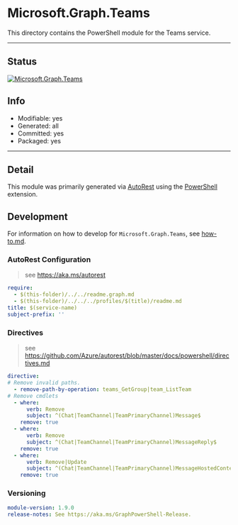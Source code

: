 <!-- region Generated -->
# Microsoft.Graph.Teams
This directory contains the PowerShell module for the Teams service.

---
## Status
[![Microsoft.Graph.Teams](https://img.shields.io/powershellgallery/v/Microsoft.Graph.Teams.svg?style=flat-square&label=Microsoft.Graph.Teams "Microsoft.Graph.Teams")](https://www.powershellgallery.com/packages/Microsoft.Graph.Teams/)

## Info
- Modifiable: yes
- Generated: all
- Committed: yes
- Packaged: yes

---
## Detail
This module was primarily generated via [AutoRest](https://github.com/Azure/autorest) using the [PowerShell](https://github.com/Azure/autorest.powershell) extension.

## Development
For information on how to develop for `Microsoft.Graph.Teams`, see [how-to.md](how-to.md).
<!-- endregion -->

### AutoRest Configuration

> see https://aka.ms/autorest

``` yaml
require:
  - $(this-folder)/../../readme.graph.md
  - $(this-folder)/../../../profiles/$(title)/readme.md
title: $(service-name)
subject-prefix: ''
```

### Directives

> see https://github.com/Azure/autorest/blob/master/docs/powershell/directives.md

``` yaml
directive:
# Remove invalid paths.
  - remove-path-by-operation: teams_GetGroup|team_ListTeam
# Remove cmdlets
  - where:
      verb: Remove
      subject: ^(Chat|TeamChannel|TeamPrimaryChannel)Message$
    remove: true
  - where:
      verb: Remove
      subject: ^(Chat|TeamChannel|TeamPrimaryChannel)MessageReply$
    remove: true
  - where:
      verb: Remove|Update
      subject: ^(Chat|TeamChannel|TeamPrimaryChannel)MessageHostedContent$
    remove: true
```
### Versioning

``` yaml
module-version: 1.9.0
release-notes: See https://aka.ms/GraphPowerShell-Release.
```
